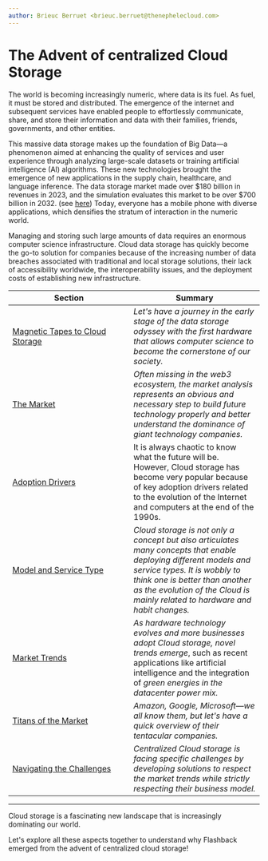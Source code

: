 ```yaml
---
author: Brieuc Berruet <brieuc.berruet@thenephelecloud.com>
---
```


# The Advent of centralized Cloud Storage

The world is becoming increasingly numeric, where data is its fuel. As fuel, it must be stored and distributed. The emergence of the internet and subsequent services have enabled people to effortlessly communicate, share, and store their information and data with their families, friends, governments, and other entities.

This massive data storage makes up the foundation of Big Data—a phenomenon aimed at enhancing the quality of services and user experience through analyzing large-scale datasets or training artificial intelligence (AI) algorithms. These new technologies brought the emergence of new applications in the supply chain, healthcare, and language inference. The data storage market made over $180 billion in revenues in 2023, and the simulation evaluates this market to be over $700 billion in 2032. (see [here](https://www.fortunebusinessinsights.com/data-storage-market-102991)) Today, everyone has a mobile phone with diverse applications, which densifies the stratum of interaction in the numeric world.

Managing and storing such large amounts of data requires an enormous computer science infrastructure. Cloud data storage has quickly become the go-to solution for companies because of the increasing number of data breaches associated with traditional and local storage solutions, their lack of accessibility worldwide, the interoperability issues, and the deployment costs of establishing new infrastructure.

<table><thead><tr><th width="227">Section</th><th>Summary</th></tr></thead><tbody><tr><td><a href="magnetic-tapes-to-cloud-storage.md">Magnetic Tapes to Cloud Storage</a></td><td><em>Let's have a journey in the early stage of the data storage odyssey with the first hardware that allows computer science to become the cornerstone of our society.</em></td></tr><tr><td><a href="the-market.md">The Market</a></td><td><em>Often missing in the web3 ecosystem, the market analysis represents an obvious and necessary step to build future technology properly and better understand the dominance of giant technology companies.</em></td></tr><tr><td><a href="adoption-drivers.md">Adoption Drivers</a></td><td>It is always chaotic to know what the future will be. However, Cloud storage has become very popular because of key adoption drivers related to the evolution of the Internet and computers at the end of the 1990s.</td></tr><tr><td><a href="model-and-service-type.md">Model and Service Type</a></td><td><em>Cloud storage is not only a concept but also articulates many concepts that enable deploying different models and service types. It is wobbly to think one is better than another as the evolution of the Cloud is mainly related to hardware and habit changes.</em></td></tr><tr><td><a href="market-trends.md">Market Trends</a></td><td><em>As hardware technology evolves and more businesses adopt Cloud storage, novel trends emerge</em>, such as recent applications like artificial intelligence and the integration of <em>green energies in the datacenter power mix.</em> </td></tr><tr><td><a href="titans-of-the-market.md">Titans of the Market</a></td><td><em>Amazon, Google, Microsoft—we all know them, but let's have a quick overview of their tentacular companies.</em></td></tr><tr><td><a href="navigating-the-challenges.md">Navigating the Challenges</a></td><td><em>Centralized Cloud storage is facing specific challenges by developing solutions to respect the market trends while strictly respecting their business model.</em></td></tr></tbody></table>

***

Cloud storage is a fascinating new landscape that is increasingly dominating our world.&#x20;

Let's explore all these aspects together to understand why Flashback emerged from the advent of centralized cloud storage!
